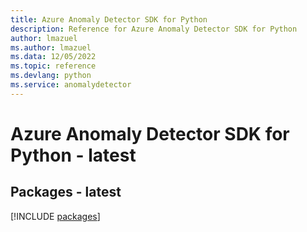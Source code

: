 ```yaml
---
title: Azure Anomaly Detector SDK for Python
description: Reference for Azure Anomaly Detector SDK for Python
author: lmazuel
ms.author: lmazuel
ms.data: 12/05/2022
ms.topic: reference
ms.devlang: python
ms.service: anomalydetector
---
```

# Azure Anomaly Detector SDK for Python - latest
## Packages - latest
[!INCLUDE [packages](anomaly-detector-index.md)]